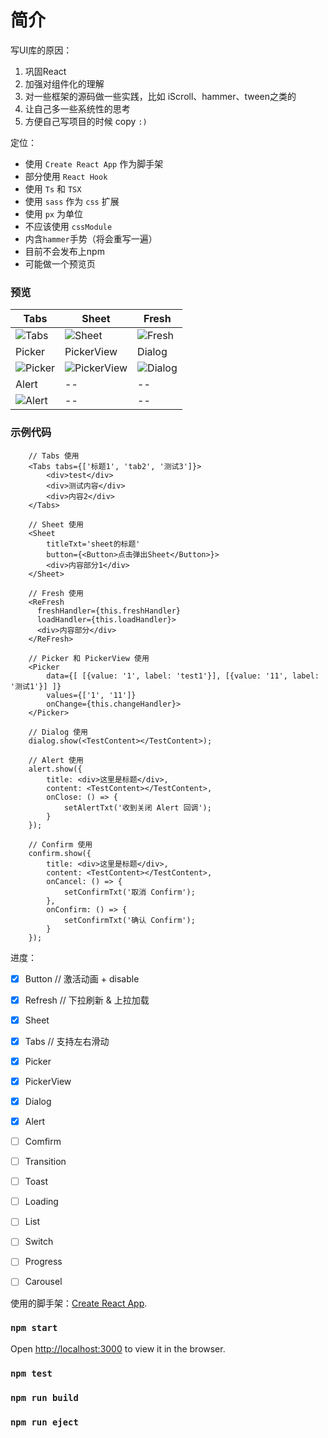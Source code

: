 # 简介

写UI库的原因：
1. 巩固React
2. 加强对组件化的理解
4. 对一些框架的源码做一些实践，比如 iScroll、hammer、tween之类的
5. 让自己多一些系统性的思考
6. 方便自己写项目的时候 copy `:)`

定位：
* 使用 `Create React App` 作为脚手架
* 部分使用 `React Hook`
* 使用 `Ts` 和 `TSX`
* 使用 `sass` 作为 `css` 扩展
* 使用 `px` 为单位
* 不应该使用 `cssModule`
* 内含`hammer`手势（将会重写一遍）
* 目前不会发布上npm
* 可能做一个预览页

### 预览

|Tabs|Sheet|Fresh|
|--|--|--|
|![Tabs](https://zhongmeizhi.github.io/static/z-ui/Tabs.gif)|![Sheet](https://zhongmeizhi.github.io/static/z-ui/Sheet.gif)|![Fresh](https://zhongmeizhi.github.io/static/z-ui/Fresh.gif)|
|Picker|PickerView|Dialog|
|![Picker](https://zhongmeizhi.github.io/static/z-ui/Picker.gif)|![PickerView](https://zhongmeizhi.github.io/static/z-ui/PickerView.gif)|![Dialog](https://zhongmeizhi.github.io/static/z-ui/Dialog.gif)|
|Alert|--|--|
|![Alert](https://zhongmeizhi.github.io/static/z-ui/Alert.gif)|--|--|


### 示例代码
```
    // Tabs 使用
    <Tabs tabs={['标题1', 'tab2', '测试3']}>
        <div>test</div>
        <div>测试内容</div>
        <div>内容2</div>
    </Tabs>

    // Sheet 使用
    <Sheet
        titleTxt='sheet的标题'
        button={<Button>点击弹出Sheet</Button>}>
        <div>内容部分1</div>
    </Sheet>

    // Fresh 使用
    <ReFresh
      freshHandler={this.freshHandler}
      loadHandler={this.loadHandler}>
      <div>内容部分</div>
    </ReFresh>

    // Picker 和 PickerView 使用
    <Picker
        data={[ [{value: '1', label: 'test1'}], [{value: '11', label: '测试1'}] ]}
        values={['1', '11']}
        onChange={this.changeHandler}>
    </Picker>

    // Dialog 使用
    dialog.show(<TestContent></TestContent>);

    // Alert 使用
    alert.show({
        title: <div>这里是标题</div>,
        content: <TestContent></TestContent>,
        onClose: () => {
            setAlertTxt('收到关闭 Alert 回调');
        }
    });

    // Confirm 使用
    confirm.show({
        title: <div>这里是标题</div>,
        content: <TestContent></TestContent>,
        onCancel: () => {
            setConfirmTxt('取消 Confirm');
        },
        onConfirm: () => {
            setConfirmTxt('确认 Confirm');
        }
    });
```


进度：
* [x] Button // 激活动画 + disable
* [x] Refresh // 下拉刷新 & 上拉加载
* [x] Sheet 
* [x] Tabs // 支持左右滑动
* [x] Picker
* [x] PickerView
* [x] Dialog
* [x] Alert
* [ ] Comfirm
* [ ] Transition
* [ ] Toast
* [ ] Loading
* [ ] List
* [ ] Switch
* [ ] Progress
* [ ] Carousel


使用的脚手架：[Create React App](https://github.com/facebook/create-react-app).

### `npm start`

Open [http://localhost:3000](http://localhost:3000) to view it in the browser.

### `npm test`

### `npm run build`

### `npm run eject`
